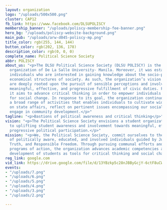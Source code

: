 ```yaml
---
layout: organization
logo: "/uploads/500x500.png"
cluster: CAP12
fb_link: https://www.facebook.com/DLSUPOLISCY
membership_banner: "/uploads/poliscy-membership-fee-banner.png"
hero_bg: "/uploads/poliscy-website-background.png"
main_pub: "/uploads/arw-d045-poliscy-mp.png"
title_color: rgb(255, 144, 144)
button_color: rgb(202, 136, 178)
description_color: rgb(0, 0, 0)
complete_name: Political Science Society
abbr: POLISCY
about_us: "<p>The DLSU Political Science Society (DLSU POLISCY) is the premier political
  organization of De La Salle University- Manila. Moreover, it was established for
  individuals who are interested in gaining knowledge about the socio-political and
  economical structures of society. As such, the organization’s vision and mission
  are deeply rooted upon the pursuit of sensible perceptions and involvement towards
  meaningful, effective, and progressive fulfillment of civic duties. Furthermore,
  it aims to advance critical thinking in order to empower individuals to be catalysts
  for social change. In response to its goal, the organization continuously develops
  a broad range of activities that enables individuals to cultivate widespread consciousness
  on state affairs, reflect on pertinent issues encompassing our social milieu, and
  engage in community development.</p>"
tagline: "<p>Bastions of political awareness and critical thinking</p>"
vision: "<p>The Political Science Society envisions a student organization dedicated
  to uplifting student awareness and involvement towards meaningful, effective and
  progressive political participation.</p>"
mission: "<p>We, the Political Science Society, commit ourselves to the active formation
  of politically aware, educated, and involved individuals guided by Justice, Equality,
  Truth, and Responsible Freedom. Through pursuing communal efforts and innovative
  programs of action, the organization advances academic competencies and the personal
  development of students as tools for critical thinking and social change.</p>"
reg_link: google.com
vid_link: https://drive.google.com/file/d/13YBzkp5c28nJBByGcjY-6ctF8uCW2nLF/preview
events:
- "/uploads/7.png"
- "/uploads/6.png"
- "/uploads/5.png"
- "/uploads/4.png"
- "/uploads/3.png"
- "/uploads/2.png"

---
```


